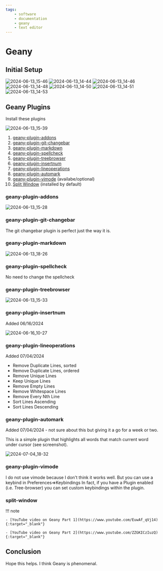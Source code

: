 ```yaml
---
tags:
    - software
    - documentation
    - geany
    - text editor
---
```

# Geany 

## Initial Setup

![2024-06-13_15-46](https://github.com/drewgrif/documentation/assets/11249871/1a27ad84-1fec-4187-909f-ac82900c76f9)
![2024-06-13_14-44](https://github.com/drewgrif/documentation/assets/11249871/201415fe-d9ad-467d-bfc2-1a7211af3b8e)
![2024-06-13_14-46](https://github.com/drewgrif/documentation/assets/11249871/03c633a3-7e68-4454-b9aa-d7e69f1fb82f)
![2024-06-13_14-48](https://github.com/drewgrif/documentation/assets/11249871/fa04443b-966f-412d-bd93-f58f1522d5f1)
![2024-06-13_14-50](https://github.com/drewgrif/documentation/assets/11249871/8326cf6c-5ccb-4b11-b711-a183ac190b64)
![2024-06-13_14-51](https://github.com/drewgrif/documentation/assets/11249871/fd661c7d-3e63-4e42-941a-4e5f23d831eb)
![2024-06-13_14-53](https://github.com/drewgrif/documentation/assets/11249871/31535693-c6b3-4f0b-9774-37980189e55d)

## Geany Plugins
Install these plugins

![2024-06-13_15-39](https://github.com/drewgrif/documentation/assets/11249871/9af9de85-f631-4845-9919-7f010fcb3977)

1. [geany-plugin-addons](#geany-plugin-addons)
2. [geany-plugin-git-changebar](#geany-plugin-git-changebar)
3. [geany-plugin-markdown](#geany-plugin-git-changebar)
4. [geany-plugin-spellcheck](#geany-plugin-git-changebar)
5. [geany-plugin-treebrowser](#geany-plugin-git-changebar)
6. [geany-plugin-insertnum](#geany-plugin-insertnum)
7. [geany-plugin-lineoperations](#geany-plugin-lineoperations)
8. [geany-plugin-automark](#geany-plugin-automark)
7. [geany-plugin-vimode](#geany-plugin-git-changebar) (availabe/optional) 
8. [Split Window](#split-window) (installed by default)

### geany-plugin-addons
![2024-06-13_15-28](https://github.com/drewgrif/documentation/assets/11249871/40e83a58-cda9-4dc8-ab42-3bb75029f44f)

### geany-plugin-git-changebar
The git changebar plugin is perfect just the way it is.


### geany-plugin-markdown
![2024-06-13_18-26](https://github.com/drewgrif/documentation/assets/11249871/825c17aa-8c1f-4726-a23b-3fac19b5fede)

### geany-plugin-spellcheck
No need to change the spellcheck

### geany-plugin-treebrowser
![2024-06-13_15-33](https://github.com/drewgrif/documentation/assets/11249871/f9dec4c5-a2c6-4a20-91d9-3a9cc886def6)

### geany-plugin-insertnum
Added 06/16/2024

![2024-06-16_10-27](https://github.com/drewgrif/documentation/assets/11249871/eb776994-f26e-474b-ad29-1537246000fc)

### geany-plugin-lineoperations
Added 07/04/2024

* Remove Duplicate Lines, sorted
* Remove Duplicate Lines, ordered
* Remove Unique Lines
* Keep Unique Lines
* Remove Empty Lines
* Remove Whitespace Lines
* Remove Every Nth Line
* Sort Lines Ascending
* Sort Lines Descending


### geany-plugin-automark
Added 07/04/2024 - not sure about this but giving it a go for a week or two.

 This is a simple plugin that highlights all words that match current word under cursor (see screenshot).
 
 ![2024-07-04_18-32](https://github.com/drewgrif/documentation/assets/11249871/d7b8b813-5cab-4bcf-b5b6-09c6606c1c05)



### geany-plugin-vimode
I do not use vimode because I don't think it works well.  But you can use a keybind in Preferences=>Keybindings
In fact, if you have a Plugin enabled (i.e. Tree-browser) you can set custom keybindings within the plugin.

### split-window

!!! note

	- [YouTube video on Geany Part 1](https://www.youtube.com/EuwAf_qVj14){:target="_blank"}
	
	- [YouTube video on Geany Part 2](https://www.youtube.com/ZZGKICzIuzQ){:target="_blank"}


## Conclusion

Hope this helps.  I think Geany is phenomenal.
